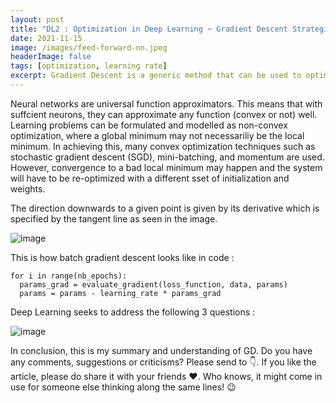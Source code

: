 ```yaml
---
layout: post
title: "DL2 : Optimization in Deep Learning ~ Gradient Descent Strategies"
date: 2021-11-15
image: /images/feed-forward-nn.jpeg
headerImage: false
tags: [optimization, learning rate] 
excerpt: Gradient Descent is a generic method that can be used to optimize any differtiable loss function and find its minimum. This blog post aims at giving readers a practical and yet an intuitive guide on the different strategies for optimizing gradient descent.
---
```


Neural networks are universal function approximators. This means that with suffcient neurons, they can approximate any function (convex or not) well. Learning problems can be formulated and modelled as non-convex optimization, where a global minimum may not necessariliy be the local minimum. In achieving this, many convex optimization techniques such as stochastic gradient descent (SGD), mini-batching, and momentum are used. However, convergence to a bad local minimum may happen and the system will have to be re-optimized with a different sset of initialization and weights.

The direction downwards to a given point is given by its derivative which is specified by the tangent line as seen in the image.

![image](https://user-images.githubusercontent.com/80447701/145985155-71bb02c2-0754-4604-b0b8-ae54d7605771.png)

This is how batch gradient descent looks like in code :

```shell
for i in range(nb_epochs):
  params_grad = evaluate_gradient(loss_function, data, params)
  params = params - learning_rate * params_grad
``` 


Deep Learning seeks to address the following 3 questions : 

![image](https://user-images.githubusercontent.com/80447701/146328286-23af9833-8261-4f5c-aa93-7116705bf2bd.png)



In conclusion, this is my summary and understanding of GD. Do you have any comments, suggestions or criticisms? Please send to 👇. If you like the article, please do share it with your friends ❤️. Who knows, it might come in use for someone else thinking along the same lines! 😉
